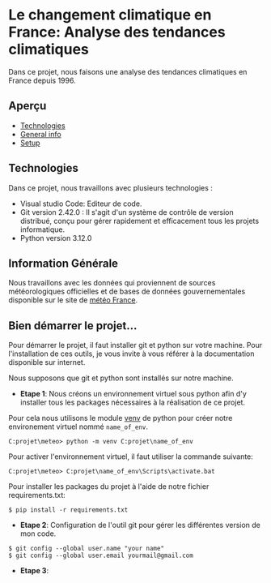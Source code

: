# Le changement climatique en France: Analyse des tendances climatiques
Dans ce projet, nous faisons une analyse des tendances climatiques en France depuis 1996.

## Aperçu
* [Technologies](#technologies)
* [General info](#general-info)
* [Setup](#setup)

## Technologies
Dans ce projet, nous travaillons avec plusieurs technologies : 
* Visual studio Code: Editeur de code.
* Git version 2.42.0 : Il s'agit d'un système de contrôle de version distribué, conçu pour gérer rapidement et efficacement tous les projets informatique.
* Python version 3.12.0

## Information Générale
Nous travaillons avec les données qui proviennent de sources météorologiques officielles et de bases de
données gouvernementales disponible sur le site de [météo France](https://donneespubliques.meteofrance.fr/). 

## Bien démarrer le projet...
Pour démarrer le projet, il faut installer git et python sur votre machine. Pour l'installation de ces outils, je vous invite à vous référer à la documentation disponible sur internet.

Nous supposons que git et python sont installés sur notre machine.
* __Etape 1__: Nous créons un environnement virtuel sous python afin d'y installer tous les packages nécessaires à la réalisation de ce projet.

Pour cela nous utilisons le module [venv](https://docs.python.org/3/library/venv.html) de python pour créer notre environement virtuel nommé `name_of_env`.
```
C:projet\meteo> python -m venv C:projet\name_of_env
```
Pour activer l'environnement virtuel, il faut utiliser la commande suivante:
```
C:projet\meteo> C:projet\name_of_env\Scripts\activate.bat
```
Pour installer les packages du projet à l'aide de notre fichier requirements.txt:
```
$ pip install -r requirements.txt
```

* __Etape 2__: Configuration de l'outil git pour gérer les différentes version de mon code.

```
$ git config --global user.name "your name"
$ git config --global user.email yourmail@gmail.com
```
* __Etape 3__:
